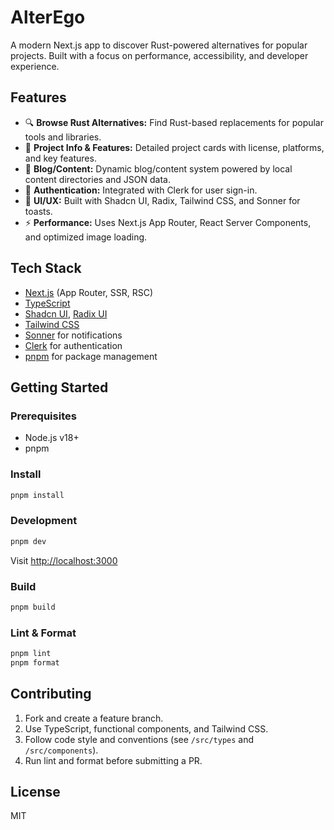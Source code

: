
# AlterEgo

A modern Next.js app to discover Rust-powered alternatives for popular projects. Built with a focus on performance, accessibility, and developer experience.

## Features

- 🔍 **Browse Rust Alternatives:** Find Rust-based replacements for popular tools and libraries.
- 📝 **Project Info & Features:** Detailed project cards with license, platforms, and key features.
- 📰 **Blog/Content:** Dynamic blog/content system powered by local content directories and JSON data.
- 🦾 **Authentication:** Integrated with Clerk for user sign-in.
- 🎨 **UI/UX:** Built with Shadcn UI, Radix, Tailwind CSS, and Sonner for toasts.
- ⚡ **Performance:** Uses Next.js App Router, React Server Components, and optimized image loading.

## Tech Stack

- [Next.js](https://nextjs.org/) (App Router, SSR, RSC)
- [TypeScript](https://www.typescriptlang.org/)
- [Shadcn UI](https://ui.shadcn.com/), [Radix UI](https://www.radix-ui.com/)
- [Tailwind CSS](https://tailwindcss.com/)
- [Sonner](https://sonner.emilkowal.ski/) for notifications
- [Clerk](https://clerk.com/) for authentication
- [pnpm](https://pnpm.io/) for package management

## Getting Started

### Prerequisites

- Node.js v18+
- pnpm

### Install

```bash
pnpm install
```

### Development

```bash
pnpm dev
```
Visit [http://localhost:3000](http://localhost:3000)

### Build

```bash
pnpm build
```

### Lint & Format

```bash
pnpm lint
pnpm format
```

## Contributing

1. Fork and create a feature branch.
2. Use TypeScript, functional components, and Tailwind CSS.
3. Follow code style and conventions (see `/src/types` and `/src/components`).
4. Run lint and format before submitting a PR.

## License

MIT